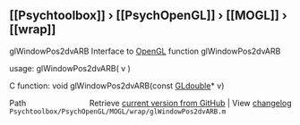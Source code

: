 ## [[Psychtoolbox]] &#8250; [[PsychOpenGL]] &#8250; [[MOGL]] &#8250; [[wrap]]

glWindowPos2dvARB  Interface to [OpenGL](OpenGL) function glWindowPos2dvARB  
  
usage:  glWindowPos2dvARB( v )  
  
C function:  void glWindowPos2dvARB(const [GLdouble](GLdouble)\* v)  




<div class="code_header" style="text-align:right;">
  <span style="float:left;">Path&nbsp;&nbsp;</span> <span class="counter">Retrieve <a href=
  "https://raw.github.com/Psychtoolbox-3/Psychtoolbox-3/beta/Psychtoolbox/PsychOpenGL/MOGL/wrap/glWindowPos2dvARB.m">current version from GitHub</a> | View <a href=
  "https://github.com/Psychtoolbox-3/Psychtoolbox-3/commits/beta/Psychtoolbox/PsychOpenGL/MOGL/wrap/glWindowPos2dvARB.m">changelog</a></span>
</div>
<div class="code">
  <code>Psychtoolbox/PsychOpenGL/MOGL/wrap/glWindowPos2dvARB.m</code>
</div>

